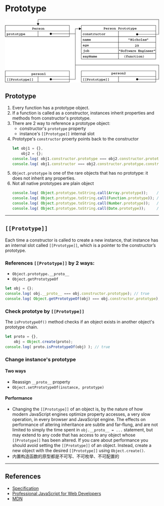 # Prototype


![Prototype](./images/prototype.png)
## Prototype
1. Every function has a prototype object.
2. If a function is called as a constructor, instances inherit properties and
methods from constructor's prototype.
3. There are 2 way to reference a prototype object:
    * constructor's `prototype` property
    * instance's `[[Prototype]]` internal slot
4. Prototype's `constructor` proerty points back to the constructor
    ```js
    let obj1 = {},
    	obj2 = {};
    console.log( obj1.constructor.prototype === obj2.constructor.prototype ); // true
    console.log( obj1.constructor === obj2.constructor.prototype.constructor ); // true
    ```
5. `Object.prototype` is one of the rare objects that has no prototype: it does
not inherit any properties.
6. Not all native prototypes are plain object
    ```js
    console.log( Object.prototype.toString.call(Array.prototype));    // [object Array]
    console.log( Object.prototype.toString.call(Function.prototype)); // [object Function]
    console.log( Object.prototype.toString.call(Number.prototype));   // [object Number]
    console.log( Object.prototype.toString.call(Date.prototype));     // [object Object]
    ```



***
##  `[[Prototype]]`
Each time a constructor is called to create a new instance, that instance has
an internal slot called `[[Prototype]]`, which is a pointer to the constructor’s
prototype.

### References `[[Prototype]]` by 2 ways:
* `Object.prototype.__proto__`
* `Object.getPrototypeOf`
```js
let obj = {};
console.log( obj.__proto__ === obj.constructor.prototype); // true
console.log( Object.getPrototypeOf(obj) === obj.constructor.prototype); // true
```

### Check prototye by `[[Prototype]]`
The `isPrototypeOf()` method checks if an object exists in another object's
prototype chain.
```js
let proto = {},
	obj = Object.create(proto);
console.log( proto.isPrototypeOf(obj) ); // true
```

### Change instance's prototype
#### Two ways
* Reassign `__proto__` property
* `Object.setPrototypeOf(instance, prototype)`

#### Performance
* Changing the `[[Prototype]]` of an object is, by the nature of how modern
JavaScript engines optimize property accesses, a very slow operation, in every
browser and JavaScript engine. The effects on performance of altering
inheritance are subtle and far-flung, and are not limited to simply the time
spent in `obj.__proto__ = ...` statement, but may extend to any code that has
access to any object whose `[[Prototype]]` has been altered. If you care about
performance you should avoid setting the `[[Prototype]]` of an object. Instead,
create a new object with the desired `[[Prototype]]` using `Object.create()`.
* 内置构造函数的原型都是不可写、不可枚举、不可配置的



***
## References
* [Specification](https://tc39.github.io/ecma262/)
* [Professional JavaScript for Web Developers](https://book.douban.com/subject/7157249/)
* [MDN](https://developer.mozilla.org/en-US/docs/Web/JavaScript/Reference/Global_Objects/Object)
